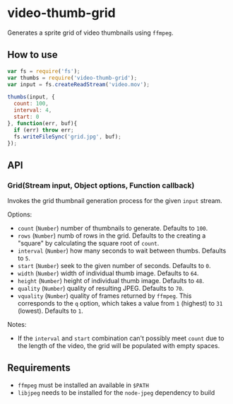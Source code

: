
# video-thumb-grid

Generates a sprite grid of video thumbnails using `ffmpeg`.

## How to use

```js
var fs = require('fs');
var thumbs = require('video-thumb-grid');
var input = fs.createReadStream('video.mov');

thumbs(input, {
  count: 100,
  interval: 4,
  start: 0
}, function(err, buf){
  if (err) throw err;
  fs.writeFileSync('grid.jpg', buf);
});
```

## API

### Grid(Stream input, Object options, Function callback)

Invokes the grid thumbnail generation process for the given
`input` stream.

Options:

- `count` (`Number`) number of thumbnails to generate. Defaults to `100`.
- `rows` (`Number`) numb of rows in the grid. Defaults to the creating a
  "square" by calculating the square root of `count`.
- `interval` (`Number`) how many seconds to wait between thumbs.
  Defaults to `5`.
- `start` (`Number`) seek to the given number of seconds. Defaults to `0`.
- `width` (`Number`) width of individual thumb image. Defaults to `64`.
- `height` (`Number`) height of individual thumb image. Defaults to `48`.
- `quality` (`Number`) quality of resulting JPEG. Defaults to `70`.
- `vquality` (`Number`) quality of frames returned by `ffmpeg`. This
  corresponds to the `q` option, which takes a value from `1` (highest)
  to `31` (lowest). Defaults to `1`.

Notes:

- If the `interval` and `start` combination can't possibly meet `count`
  due to the length of the video, the grid will be populated with empty
  spaces.

## Requirements

- `ffmpeg` must be installed an available in `$PATH`
- `libjpeg` needs to be installed for the `node-jpeg` dependency to build
